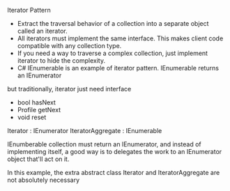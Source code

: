 ﻿Iterator Pattern
* Extract the traversal behavior of a collection into a separate object called an iterator.
* All iterators must implement the same interface. This makes client code compatible with any collection type.
* If you need a way to traverse a complex collection, just implement iterator to hide the complexity.
* C# IEnumerable is an example of iterator pattern. IEnumerable returns an IEnumerator

but traditionally, iterator just need
interface
* bool hasNext
* Profile getNext
* void reset

Iterator : IEnumerator
IteratorAggregate : IEnumerable

IEnumberable collection must return an IEnumerator, and instead of implementing itself,
a good way is to delegates the work to an IEnumerator object that'll act on it.

In this example, the extra abstract class Iterator and IteratorAggregate are not absolutely necessary